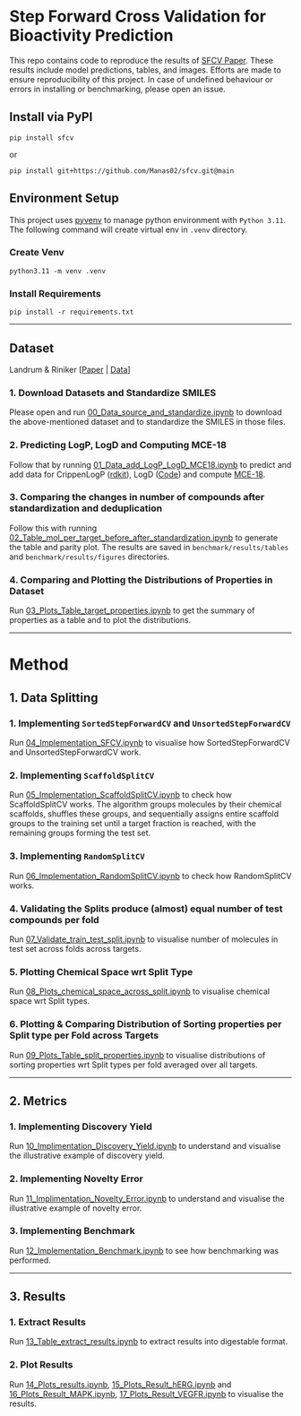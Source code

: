 # Step Forward Cross Validation for Bioactivity Prediction

This repo contains code to reproduce the results of [SFCV Paper]().
These results include model predictions, tables, and images.
Efforts are made to ensure reproducibility of this project.
In case of undefined behaviour or errors in installing or benchmarking, please open an issue.

## Install via PyPI

```shell
pip install sfcv
```

or

```shell
pip install git+https://github.com/Manas02/sfcv.git@main
```

## Environment Setup

This project uses [pyvenv](https://docs.python.org/3/library/venv.html) to manage python
environment with `Python 3.11`. The following command will create virtual env in `.venv` directory.

### Create Venv

```shell
python3.11 -m venv .venv
```

### Install Requirements

```shell
pip install -r requirements.txt
```

---
## Dataset

Landrum &
Riniker [[Paper](https://pubs.acs.org/doi/10.1021/acs.jcim.4c00049) | [Data](https://github.com/rinikerlab/overlapping_assays/tree/main/datasets/source_data)]

### 1. Download Datasets and Standardize SMILES

Please open and
  run [00_Data_source_and_standardize.ipynb](https://github.com/Manas02/sfcv/blob/main/notebook/00_Data_source_and_standardize.ipynb)
  to download the
above-mentioned dataset and to standardize the SMILES in those files.

### 2. Predicting LogP, LogD and Computing MCE-18

Follow that by
  running [01_Data_add_LogP_LogD_MCE18.ipynb](https://github.com/Manas02/sfcv/blob/main/notebook/01_Data_add_LogP_LogD_MCE18.ipynb)
to predict and add data for
CrippenLogP ([rdkit](https://www.rdkit.org/docs/GettingStartedInPython.html#descriptor-calculation)),
LogD ([Code](https://gist.github.com/PatWalters/7aebcd5b87ceb466db91b11e07ce3d21)) and
compute [MCE-18](https://pubs.acs.org/doi/abs/10.1021/acs.jmedchem.9b00004).

### 3. Comparing the changes in number of compounds after standardization and deduplication

Follow this with
  running [02_Table_mol_per_target_before_after_standardization.ipynb](https://github.com/Manas02/sfcv/blob/main/notebook/02_Table_mol_per_target_before_after_standardization.ipynb)
  to generate the table and parity plot. The results are saved in `benchmark/results/tables` and
  `benchmark/results/figures` directories. 

### 4. Comparing and Plotting the Distributions of Properties in Dataset

Run [03_Plots_Table_target_properties.ipynb](https://github.com/Manas02/sfcv/blob/main/notebook/03_Plots_Table_target_properties.ipynb)
to get the summary of properties as a table and to plot the distributions.

---
# Method

## 1. Data Splitting

### 1. Implementing `SortedStepForwardCV` and `UnsortedStepForwardCV`

Run [04_Implementation_SFCV.ipynb](https://github.com/Manas02/sfcv/blob/main/notebook/04_Implementation_SFCV.ipynb)
  to visualise how SortedStepForwardCV and UnsortedStepForwardCV work.

### 2. Implementing `ScaffoldSplitCV`

Run [05_Implementation_ScaffoldSplitCV.ipynb](https://github.com/Manas02/sfcv/blob/main/notebook/05_Implementation_ScaffoldSplitCV.ipynb)
to check how ScaffoldSplitCV works. The algorithm groups molecules by their chemical scaffolds, shuffles these groups,
and sequentially assigns entire scaffold groups to the training set until a target fraction is reached, with the
remaining groups forming the test set.

### 3. Implementing `RandomSplitCV`

Run [06_Implementation_RandomSplitCV.ipynb](https://github.com/Manas02/sfcv/blob/main/notebook/06_Implementation_RandomSplitCV.ipynb)
to check how RandomSplitCV works.

### 4. Validating the Splits produce (almost) equal number of test compounds per fold

Run [07_Validate_train_test_split.ipynb](https://github.com/Manas02/sfcv/blob/main/notebook/07_Validate_train_test_split.ipynb)
to visualise number of molecules in test set across folds across targets.

### 5. Plotting Chemical Space wrt Split Type

Run [08_Plots_chemical_space_across_split.ipynb](https://github.com/Manas02/sfcv/blob/main/notebook/08_Plots_chemical_space_across_split.ipynb)
to visualise chemical space wrt Split types.

### 6. Plotting & Comparing Distribution of Sorting properties per Split type per Fold across Targets

Run [09_Plots_Table_split_properties.ipynb](https://github.com/Manas02/sfcv/blob/main/notebook/09_Plots_Table_split_properties.ipynb)
to visualise distributions of sorting properties wrt Split types per fold averaged over all targets.

---
## 2. Metrics

### 1. Implementing Discovery Yield

Run [10_Implimentation_Discovery_Yield.ipynb](https://github.com/Manas02/sfcv/blob/main/notebook/10_Implimentation_Discovery_Yield.ipynb)
to understand and visualise the illustrative example of discovery yield.

### 2. Implementing Novelty Error

Run [11_Implimentation_Novelty_Error.ipynb](https://github.com/Manas02/sfcv/blob/main/notebook/11_Implimentation_Novelty_Error.ipynb)
to understand and visualise the illustrative example of novelty error.

### 3. Implementing Benchmark

Run [12_Implementation_Benchmark.ipynb](https://github.com/Manas02/sfcv/blob/main/notebook/12_Implementation_Benchmark.ipynb)
to see how benchmarking was performed.

---

## 3. Results

### 1. Extract Results

Run [13_Table_extract_results.ipynb](https://github.com/Manas02/sfcv/blob/main/notebook/13_Table_extract_results.ipynb)
to extract results into digestable format.

### 2. Plot Results

Run [14_Plots_results.ipynb](https://github.com/Manas02/sfcv/blob/main/notebook/14_Plots_results.ipynb),
[15_Plots_Result_hERG.ipynb](https://github.com/Manas02/sfcv/blob/main/notebook/15_Plots_Result_hERG.ipynb) and
[16_Plots_Result_MAPK.ipynb](https://github.com/Manas02/sfcv/blob/main/notebook/16_Plots_Result_MAPK.ipynb),
[17_Plots_Result_VEGFR.ipynb](https://github.com/Manas02/sfcv/blob/main/notebook/17_Plots_Result_VEGFR.ipynb) to
visualise the results.

